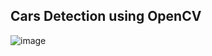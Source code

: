 ## Cars Detection using OpenCV

![image](https://github.com/rkgupta7463/Cars-Detection-with-OpenCV/assets/96177171/317333a7-53c5-4cb2-a191-0126fbcdef0d)
